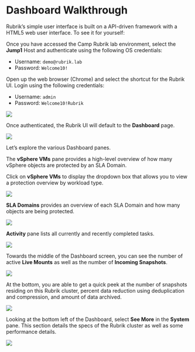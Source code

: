 # Dashboard Walkthrough

Rubrik’s simple user interface is built on a API-driven framework with a HTML5 web user interface. To see it for yourself:

Once you have accessed the Camp Rubrik lab environment, select the **Jump1** Host and authenticate using the following OS credentials:

* Username: `demo@rubrik.lab`
* Password: `Welcome10!`

Open up the web browser \(Chrome\) and select the shortcut for the Rubrik UI. Login using the following credentials:

* Username: `admin`
* Password: `Welcome10!Rubrik`

![](https://lh4.googleusercontent.com/TRIAhL2pK39qomjoFcTmNooI-jQxAAXiHq0VsGSaJYVyDNnYW5ak4O9u96u11UQ6nvYd1GCAIkwU6WS8uvF_WWyESzLVfTi-wkQE5qBxjEKiaJTmn5XrMQh35Vz5qMJPBKHZmTZa)

Once authenticated, the Rubrik UI will default to the **Dashboard** page.

![](https://lh3.googleusercontent.com/536H8HF7O8u6BYoY6ALwtZwS0-1DyAu5VBC7xq289ZP9TJTQq0i_zHGhj_G2YBeWCvbfRrmLv1cZduMbCrNN2RfyQbgtV-7iJ2wdXw5J7Y_egvQLof5iRkL4xDR8VJOUM4kulRoJ)

Let’s explore the various Dashboard panes.

   The **vSphere VMs** pane provides a high-level overview of how many vSphere objects are protected by an SLA Domain.

   Click on **vSphere VMs** to display the dropdown box that allows you to view a protection overview by workload type.

![](https://lh5.googleusercontent.com/Nc1YHuVPQXR5naz5-CiAIpvaSKS6pFBH96NcMUS0i9FGRdEeeU60QPvU9RQ1HQO3tzICzektb-x5lltui5D2dHxWpxy2FBrjQY4x7H5VPufx005DsDeQU2NMmPPwJ8Pn8GWSS8DW)

**SLA Domains** provides an overview of each SLA Domain and how many objects are being protected.

![](https://lh4.googleusercontent.com/hqJ8GXC-mWa96Hr-JHVosVCPC6m7xXReyhA-WgLMSqyP0Xi_mQkgXHGeQWnTLMNXdLdBi5zIbV-yWlQEgDcswJbvHfkubmgRcwNlnWr9mr5gaKAkfsH_iUF08hP4Q5DE5l6yIubP)

 **Activity** pane lists all currently and recently completed tasks.

![](https://lh3.googleusercontent.com/_wEQ3eA3ZcKxRuV5Wu21iaUbt_3fAIgnsNgVWDbsKPFH_W3vHWEUwyvjLUG0ol_yyEe9g5mIXeqUezB4FA0DyTQZLCEOWkmPtFySQPPwCr_H3u_nKViPk7ingkxS9dkmokhfX_Oi)

Towards the middle of the Dashboard screen, you can see the number of active **Live Mounts** as well as the number of **Incoming Snapshots**.

![](https://lh4.googleusercontent.com/lKiXDpZm4E2QVgulg5lgrQ5OaNzgJTZjWMztWVbSjcie4P4nqC2MvdHuvt8wLbTAKhCLnZkmTlBCtg7_YpqJOLYfMSlke4jMexeCJ663yPJcBrAP6dTk3jfijc0OyaDpXQ0PDCRE)

At the bottom, you are able to get a quick peek at the number of snapshots residing on this Rubrik cluster, percent data reduction using deduplication and compression, and amount of data archived.

![](https://lh3.googleusercontent.com/-OZVvpYLMz9CKmn0I7g8Hndz5F-mlsJtDF2iJLYeZoUqU2Wpvgx_Iy9FaeDaa4jEsaNeXICzSpj8omnIbkes1QNkohVvgErBLUd7M2gyLbD2NbD4TgpkqjwzZfdrnTgNKL6-aDdf)

Looking at the bottom left of the Dashboard, select **See More** in the **System** pane. This section details the specs of the Rubrik cluster as well as some performance details.

![](https://lh5.googleusercontent.com/jZsv1J6U3yqbuYCBvKqGJJrMTlnTzqC_gQmHlXCrNP8US3F1omhC-Sr2N_NRYyctSueYOYlMKJMLsC7PdP8DK2xSNrOB2RonNyLe4MS11It8eQhN5NuNwST3UgAyvZ6Ne0ML5Yxr)


